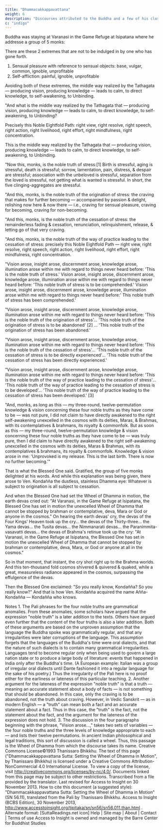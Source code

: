 ```yaml
---
title: "Dhammacakkappavattana"
weight: 6
description: "Discourses attributed to the Buddha and a few of his closest disciples containing the teachings of Theravada Buddhism"
c: "indigo"
---
```




Buddha was staying at Varanasi in the Game Refuge at Isipatana where he addresse a group of 5 monks:

There are these 2 extremes that are not to be indulged in by one who has gone forth.

1. Sensual pleasure with reference to sensual objects: base, vulgar, common, ignoble, unprofitable
2. Self-affliction: painful, ignoble, unprofitable

Avoiding both of these extremes, the middle way realized by the Tathagata — producing vision, producing knowledge — leads to calm, to direct knowledge, to self-awakening, to Unbinding.

"And what is the middle way realized by the Tathagata that — producing vision, producing knowledge — leads to calm, to direct knowledge, to self-awakening, to Unbinding? 

Precisely this Noble Eightfold Path: right view, right resolve, right speech, right action, right livelihood, right effort, right mindfulness, right concentration. 

This is the middle way realized by the Tathagata that — producing vision, producing knowledge — leads to calm, to direct knowledge, to self-awakening, to Unbinding.

"Now this, monks, is the noble truth of stress:[1] Birth is stressful, aging is stressful, death is stressful; sorrow, lamentation, pain, distress, & despair are stressful; association with the unbeloved is stressful, separation from the loved is stressful, not getting what is wanted is stressful. In short, the five clinging-aggregates are stressful.

"And this, monks, is the noble truth of the origination of stress: the craving that makes for further becoming — accompanied by passion & delight, relishing now here & now there — i.e., craving for sensual pleasure, craving for becoming, craving for non-becoming.

"And this, monks, is the noble truth of the cessation of stress: the remainderless fading & cessation, renunciation, relinquishment, release, & letting go of that very craving.

"And this, monks, is the noble truth of the way of practice leading to the cessation of stress: precisely this Noble Eightfold Path — right view, right resolve, right speech, right action, right livelihood, right effort, right mindfulness, right concentration.

"Vision arose, insight arose, discernment arose, knowledge arose, illumination arose within me with regard to things never heard before: 'This is the noble truth of stress.' Vision arose, insight arose, discernment arose, knowledge arose, illumination arose within me with regard to things never heard before: 'This noble truth of stress is to be comprehended.' Vision arose, insight arose, discernment arose, knowledge arose, illumination arose within me with regard to things never heard before:' This noble truth of stress has been comprehended.'

"Vision arose, insight arose, discernment arose, knowledge arose, illumination arose within me with regard to things never heard before: 'This is the noble truth of the origination of stress'... 'This noble truth of the origination of stress is to be abandoned' [2] ... 'This noble truth of the origination of stress has been abandoned.'

"Vision arose, insight arose, discernment arose, knowledge arose, illumination arose within me with regard to things never heard before: 'This is the noble truth of the cessation of stress'... 'This noble truth of the cessation of stress is to be directly experienced'... 'This noble truth of the cessation of stress has been directly experienced.'

"Vision arose, insight arose, discernment arose, knowledge arose, illumination arose within me with regard to things never heard before: 'This is the noble truth of the way of practice leading to the cessation of stress'... 'This noble truth of the way of practice leading to the cessation of stress is to be developed'... 'This noble truth of the way of practice leading to the cessation of stress has been developed.' [3]

"And, monks, as long as this — my three-round, twelve-permutation knowledge & vision concerning these four noble truths as they have come to be — was not pure, I did not claim to have directly awakened to the right self-awakening unexcelled in the cosmos with its deities, Maras, & Brahmas, with its contemplatives & brahmans, its royalty & commonfolk. But as soon as this — my three-round, twelve-permutation knowledge & vision concerning these four noble truths as they have come to be — was truly pure, then I did claim to have directly awakened to the right self-awakening unexcelled in the cosmos with its deities, Maras & Brahmas, with its contemplatives & brahmans, its royalty & commonfolk. Knowledge & vision arose in me: 'Unprovoked is my release. This is the last birth. There is now no further becoming.'"

That is what the Blessed One said. Gratified, the group of five monks delighted at his words. And while this explanation was being given, there arose to Ven. Kondañña the dustless, stainless Dhamma eye: Whatever is subject to origination is all subject to cessation.

And when the Blessed One had set the Wheel of Dhamma in motion, the earth devas cried out: "At Varanasi, in the Game Refuge at Isipatana, the Blessed One has set in motion the unexcelled Wheel of Dhamma that cannot be stopped by brahman or contemplative, deva, Mara or God or anyone in the cosmos." On hearing the earth devas' cry, the devas of the Four Kings' Heaven took up the cry... the devas of the Thirty-three... the Yama devas... the Tusita devas... the Nimmanarati devas... the Paranimmita-vasavatti devas... the devas of Brahma's retinue took up the cry: "At Varanasi, in the Game Refuge at Isipatana, the Blessed One has set in motion the unexcelled Wheel of Dhamma that cannot be stopped by brahman or contemplative, deva, Mara, or God or anyone at all in the cosmos."

So in that moment, that instant, the cry shot right up to the Brahma worlds. And this ten-thousand fold cosmos shivered & quivered & quaked, while a great, measureless radiance appeared in the cosmos, surpassing the effulgence of the devas.

Then the Blessed One exclaimed: "So you really know, Kondañña? So you really know?" And that is how Ven. Kondañña acquired the name Añña-Kondañña — Kondañña who knows.

Notes
1.
The Pali phrases for the four noble truths are grammatical anomalies. From these anomalies, some scholars have argued that the expression "noble truth" is a later addition to the texts. Others have argued even further that the content of the four truths is also a later addition. Both of these arguments are based on the unproven assumption that the language the Buddha spoke was grammatically regular, and that any irregularities were later corruptions of the language. This assumption forgets that the languages of the Buddha's time were oral dialects, and that the nature of such dialects is to contain many grammatical irregularities. Languages tend to become regular only when being used to govern a large nation state or to produce a large body of literature: events that happened in India only after the Buddha's time. (A European example: Italian was a group of irregular oral dialects until Dante fashioned it into a regular language for the sake of his poetry.) Thus the irregularity of the Pali here is no proof either for the earliness or lateness of this particular teaching.
2.
Another argument for the lateness of the expression "noble truth" is that a truth — meaning an accurate statement about a body of facts — is not something that should be abandoned. In this case, only the craving is to be abandoned, not the truth about craving. However, in Vedic Sanskrit — as in modern English — a "truth" can mean both a fact and an accurate statement about a fact. Thus in this case, the "truth" is the fact, not the statement about the fact, and the argument for the lateness of the expression does not hold.
3.
The discussion in the four paragraphs beginning with the phrase, "Vision arose...," takes two sets of variables — the four noble truths and the three levels of knowledge appropriate to each — and lists their twelve permutations. In ancient Indian philosophical and legal traditions, this sort of discussion is called a wheel. Thus, this passage is the Wheel of Dhamma from which the discourse takes its name.
Creative Commons License©1993 Thanissaro Bhikkhu. The text of this page ("Dhammacakkappavattana Sutta: Setting the Wheel of Dhamma in Motion", by Thanissaro Bhikkhu) is licensed under a Creative Commons Attribution-NonCommercial 4.0 International License. To view a copy of the license, visit http://creativecommons.org/licenses/by-nc/4.0/. Documents linked from this page may be subject to other restrictions. Transcribed from a file provided by the translator. Last revised for Access to Insight on 30 November 2013.
How to cite this document (a suggested style): "Dhammacakkappavattana Sutta: Setting the Wheel of Dhamma in Motion" (SN 56.11), translated from the Pali by Thanissaro Bhikkhu. Access to Insight (BCBS Edition), 30 November 2013, http://www.accesstoinsight.org/tipitaka/sn/sn56/sn56.011.than.html .
Alternate format: [SuttaReadings.net icon]
Help | Site map | About | Contact | Terms of use
Access to Insight is owned and managed by the Barre Center for Buddhist Studies